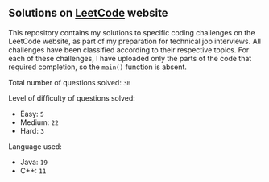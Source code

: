 ## Solutions on [LeetCode](https://leetcode.com/) website

This repository contains my solutions to specific coding challenges on the LeetCode website, as part of my preparation for technical job interviews. All challenges have been classified according to their respective topics. For each of these challenges, I have uploaded only the parts of the code that required completion, so the `main()` function is absent.

Total number of questions solved: `30`

Level of difficulty of questions solved:
* Easy: `5`
* Medium: `22`
* Hard: `3`

Language used:
* Java: `19`
* C++: `11`
